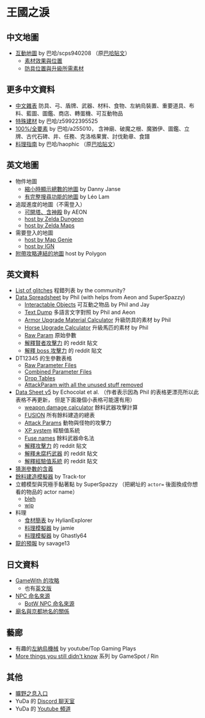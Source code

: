 # 王國之淚

## 中文地圖

* [互動地圖](https://www.gamertw.com/zelda/totk/map)
  by 巴哈/scps940208
  （原[巴哈貼文](https://forum.gamer.com.tw/C.php?bsn=1689&snA=11168)）
  * [素材效果與位置](https://www.gamertw.com/zelda/totk/material)
  * [防具位置與升級所需素材](https://www.gamertw.com/zelda/totk/armor)

## 更多中文資料

* [中文雜表](https://docs.google.com/spreadsheets/d/1-QiEisDV4v-nOZ4xeYdnYFbYBfL-Q4f4M3g1TLFarJY/)
  防具、弓、盾牌、武器、材料、食物、左納烏裝置、重要道具、布料、藍圖、圖鑑、商店、轉蛋機、可互動物品
* [特殊建材](https://forum.gamer.com.tw/C.php?bsn=1689&snA=11715)
   by 巴哈/z59922395525
* [100%/全要素](https://forum.gamer.com.tw/C.php?bsn=1689&snA=11607)
  by 巴哈/a255010，
  含神廟、破魔之根、魔猶伊、圖鑑、立牌、古代石碑、井、任務、克洛格果實、討伐勳章、食譜
* [料理指南](https://haozzone.notion.site/Z-5908f127996e4454806aca88e74dcda5)
  by 巴哈/haophic
  （原[巴哈貼文](https://forum.gamer.com.tw/C.php?bsn=1689&snA=11799)）

## 英文地圖

* 物件地圖
  * [縮小時顯示總數的地圖](https://vetyst.github.io/TotK-Object-Map/)
    by Danny Janse
  * [有完整搜尋功能的地圖](https://objmap-totk.zeldamods.org/)
    by Léo Lam
* 追蹤進度的地圖（不需登入）
  * [可開塔、含神殿](https://totk.aeonsake.com/)
    By AEON
  * [host by Zelda Dungeon](https://www.zeldadungeon.net/tears-of-the-kingdom-interactive-map/)
  * [host by Zelda Maps](https://zeldamaps.com/?game=TotK)
* 需要登入的地圖
  * [host by Map Genie](https://mapgenie.io/zelda-tears-of-the-kingdom/maps/hyrule)
  * [host by IGN](https://www.ign.com/maps/the-legend-of-zelda-tears-of-the-kingdom/hyrule)
* [附帶攻略連結的地圖](https://www.polygon.com/c/zelda-tears-of-the-kingdom-guide/23718210/zelda-tears-of-the-kingdom-map-hyrule-depths-sky)
   host by Polygon

## 英文資料

* [List of glitches](https://docs.google.com/spreadsheets/d/1xNB1gOLZRSF9yp1mHUsS9ymogRJa1Wz8rTliTXezeRM/)
  程錯列表
  by the community?
* [Data Spreadsheet](https://docs.google.com/spreadsheets/d/1fBvQ17WHP3ASgtO8ode_rf1g4DfEHErMrHwwLppNTJM/)
  by Phil (with helps from Aeon and SuperSpazzy)
  * [Interactable Objects](https://docs.google.com/spreadsheets/d/1eHHFwGDsI3sHTOLaawlxKgxbiLG8ceHUHpbpC2Bj57k/)
    可互動之物品
    by Phil and Jay
  * [Text Dump](https://docs.google.com/spreadsheets/d/11S_vD-kUTwG58qnhtchB12humhFOOK0qzRRilrA_hek/)
    多語言文字對照
    by Phil and Aeon
  * [Armor Upgrade Material Calculator](https://docs.google.com/spreadsheets/d/1gzS-kViCZ6c4GCDdUFiwfx_Fih2sbcwJm5czzKLJvGo/)
    升級防具的素材
    by Phil
  * [Horse Upgrade Calculator](https://docs.google.com/spreadsheets/d/1dIqcZ4a0D_oyug5wTMdF9Ori7wOyTzJOsamnGHn-IdU/)
    升級馬匹的素材
    by Phil
  * [Raw Param](https://docs.google.com/spreadsheets/d/1YkGXGsYIr91d00Lri2cTXYtorRfoMkZNbS1I_4mZLGc/)
    原始參數
  * [解釋賢者攻擊力](https://www.reddit.com/r/tearsofthekingdom/comments/14ct8kt/sage_attack_power_a_full_breakdown/)
    的 reddit 貼文
  * [解釋 boss 攻擊力](https://www.reddit.com/r/tearsofthekingdom/comments/14rr5sd/how_temple_bosses_scale_a_full_breakdown/)
    的 reddit 貼文
* DT12345 的生參數表格
  * [Raw Parameter Files](https://docs.google.com/spreadsheets/d/1HlkGg9Si61lvuWooPckmQMlv3EJT-jHcR2ZmLtRmsL4/)
  * [Combined Parameter Files](https://docs.google.com/spreadsheets/d/13_I_wPuG6AvFm02qgtIBDamQrrb6x4a8--UouZYKOsc/)
  * [Drop Tables](https://docs.google.com/spreadsheets/d/1PhKeLdLqjLTLxRqsd3ZvzpUpU8RBSD6zXFgzmxIRSbM/edit#gid=21404910)
  * [AttackParam with all the unused stuff removed](https://docs.google.com/spreadsheets/d/1UQG0W2RkYq_HyMhK0ZB9cqDeKxa4TcI_y6nynz6fbAc/)
* [Data Sheet v5](https://docs.google.com/spreadsheets/d/18pNtDx3z-8CwGJRmlW574xbQ6VphQOkvpZhClpOEVDA/)
  by Echocolat et al.
  （作者表示因為 Phil 的表格更漂亮所以此表格不再更新，
    但是下面幾個小表格可能還有用）
  * [weapon damage calculator](https://docs.google.com/spreadsheets/d/1LPhUKU479MtmxFd5V7EXdIAurIGR6pxOG3FYjuZw8NM/)
    餘料武器攻擊計算
  * [FUSION](https://docs.google.com/spreadsheets/d/1D8FpE5meHxblv62VbI70g_eRBd3b2Xphz7wM69stG5E/)
    所有餘料建造的總表
  * [Attack Params](https://docs.google.com/spreadsheets/d/1HvVT5MWV0tr7ZiioW8MndsQGtG7S-g4AtWF2NFi-5qQ/)
    動物與怪物的攻擊力
  * [XP system](https://docs.google.com/spreadsheets/d/1VyzoV6YrTkJHUjqBcgaflPLRDNPvFEhaStJMuOahfAY/)
    經驗值系統
  * [Fuse names](https://docs.google.com/spreadsheets/d/1wQDX1RJIRRbRBhujk-XA8TqxJU_WjvR_LBC1ZGtRuM4/)
    餘料武器命名法
  * [解釋攻擊力](https://www.reddit.com/r/tearsofthekingdom/comments/13wrp2g/a_mostly_complete_post_about_how_the_weapon/)
    的 reddit 貼文
  * [解釋未腐朽武器](https://www.reddit.com/r/tearsofthekingdom/comments/13uqo9h/everything_you_need_to_know_about_nondecayed/)
    的 reddit 貼文
  * [解釋經驗值系統](https://www.reddit.com/r/tearsofthekingdom/comments/1496az3/explaining_level_scaling_in_totk/)
    的 reddit 貼文
* [猜測參數的含義](https://docs.google.com/spreadsheets/d/1_wiJD0WQ2uEqOEdgBCg8bTuF35pFTU9rengRp6GE--w/)
* [餘料建造模擬器](https://zonai-fusion.link)
  by Track-tor
* 立體模型與究極手黏著點 by SuperSpazzy
  （把網址的 `actor=` 後面換成你想看的物品的 actor name）
  * [bleh](http://dev.ssmvc.org:8080/bleh.html?actor=Obj_SpikeBall_B)
  * [wip](http://dev.ssmvc.org:8080/wip.html?actor=Obj_SpikeBall_B)
* 料理
  * [食材簡表](https://www.reddit.com/r/tearsofthekingdom/comments/144ss8t/cooking_cheat_sheet_version_03_with_ingredient/)
    by HylianExplorer
  * [料理模擬器](https://www.zelda.recipes/) by jamie
  * [料理模擬器](https://www.totkcookbook.com/) by Ghastly64
* [龍的預報](https://restite.org/dragons/)
  by savage13

## 日文資料

* [GameWith 的攻略](https://gamewith.jp/zelda-totk/)
  * 也有[英文版](https://gamewith.net/zelda-totk/)
* [NPC 命名來源](https://docs.google.com/spreadsheets/d/1MnnpgzMHRm8lZ73lhvGc2fx04M6542w61zop9l7TAE0/)
  * [BotW NPC 命名來源](https://docs.google.com/spreadsheets/d/1u1ZhEDEJNl5aNl8UIyHqkcQ-UeUGOluNLbTLBDpAkEg/)
* [廟名與京都地名的關係](https://www.google.com/maps/d/u/0/viewer?mid=1LskaKRbdTSr2jqlaybiMCAcKMSa5rUY)

## 藝廊

* 有趣的[左納烏機械](https://www.youtube.com/playlist?list=PLAp_O-WDBQLDk0owRTliK7G7FUrKuFS6q)
  by youtube/Top Gaming Plays
* [More things you still didn't know](https://www.youtube.com/playlist?list=PLpg6WLs8kxGMPX8cYED64m1Kgq3Rnnp_W)
  系列
  by GameSpot / Rin

## 其他

* [曠野之息入口](/BotW)
* YuDa 的 [Discord 聊天室](https://discord.com/invite/5V872Y8)
* YuDa 的 [Youtube 頻道](https://www.youtube.com/@zb_yuhudaddy/playlists)